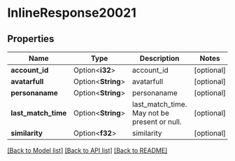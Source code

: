 # InlineResponse20021

## Properties

Name | Type | Description | Notes
------------ | ------------- | ------------- | -------------
**account_id** | Option<**i32**> | account_id | [optional]
**avatarfull** | Option<**String**> | avatarfull | [optional]
**personaname** | Option<**String**> | personaname | [optional]
**last_match_time** | Option<**String**> | last_match_time. May not be present or null. | [optional]
**similarity** | Option<**f32**> | similarity | [optional]

[[Back to Model list]](../README.md#documentation-for-models) [[Back to API list]](../README.md#documentation-for-api-endpoints) [[Back to README]](../README.md)


